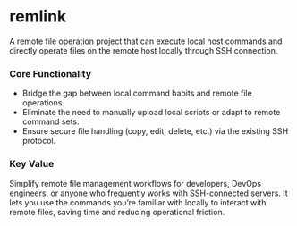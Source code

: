 # remlink
A remote file operation project that can execute local host commands and directly operate files on the remote host locally through SSH connection.


### Core Functionality
* Bridge the gap between local command habits and remote file operations.
* Eliminate the need to manually upload local scripts or adapt to remote command sets.
* Ensure secure file handling (copy, edit, delete, etc.) via the existing SSH protocol.

### Key Value
Simplify remote file management workflows for developers, DevOps engineers, or anyone who frequently works with SSH-connected servers. It lets you use the commands you’re familiar with locally to interact with remote files, saving time and reducing operational friction.

